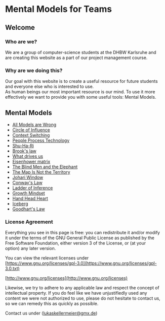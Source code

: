 # Mental Models for Teams

## Welcome

### Who are we?

We are a group of computer-science students at the DHBW Karlsruhe and are creating this website as a part of our project management course.

### Why are we doing this?

Our goal with this website is to create a useful resource for future students and everyone else who is interested to use. <br> As human beings our most important resource is
our mind. To use it more effectively we want to provide you with some useful tools: Mental Models.

## Mental Models

- [All Models are Wrong](./all-models-are-wrong/all_models_are_wrong.html)
- [Circle of Influence](./circle_of_influence/circleOfInfluence.html)
- [Context Switching](./context-switching/contextSwitching.html)
- [People Process Technology](./people_process_technology/people_process_technology.html)
- [Shu-Ha-Ri](./shu-Ha-Ri/shuHaRiOnePager.html)
- [Brook's law](./brooks_law/brooks_law.html)
- [What drives us](./what-drives-us/what-drives-us.html)
- [Eisenhower matrix](./eisenhower_matrix/eisenhower.html)
- [The Blind Men and the Elephant](./the-Blind-men-and-the-Elephant/theBlindMenAndTheElephant.html)
- [The Map Is Not the Territory](./The_Map_Is_Not_The_Territory/The_Map_Is_Not_The_Territory.html)
- [Johari Window](./johari_window/johari_window.html)
- [Conway's Law](./conways-law/conways-law.html)
- [Ladder of Inference](./Ladder_of_Inference/Ladder_of_Inference.html)
- [Growth Mindset](./growth-mindset/growth-mindset.html)
- [Hand Head Heart](./hand-head-heart/handsHeadHeart.html)
- [Iceberg](./Iceberg/Iceberg.html)
- [Goodhart's Law](./goodharts_law/goodharts_law.html)

### License Agreement

Everything you see in this page is free: you can redistribute it and/or modify it under the terms of the GNU General Public License as published by the Free Software Foundation, either version 3 of the License, or (at your option) any later version.

You can view the relevant licenses under  
[https://www.gnu.org/licenses/gpl-3.0](https://www.gnu.org/licenses/gpl-3.0.txt)

[http://www.gnu.org/licenses](http://www.gnu.org/licenses)

Likewise, we try to adhere to any applicable law and respect the concept of intellectual property. If you do feel like we have unjustifiedly used any content we were not authorized to use, please do not hesitate to contact us, so we can remedy this as quickly as possible.

Contact us under (lukaskellermeier@gmx.de)